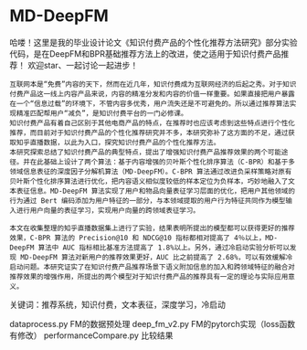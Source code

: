 # MD-DeepFM

哈喽！这里是我的毕业设计论文《知识付费产品的个性化推荐方法研究》部分实验代码，是在DeepFM和BPR基础推荐方法上的改进，使之适用于知识付费产品推荐！
欢迎star、一起讨论一起进步！

    互联网本是“免费”内容的天下，然而在近几年，知识付费成为互联网经济的后起之秀。对于知识付费产品这一线上内容产品来说，内容的精准分发和内容的价值一样重要。如果直接把用户暴露在一个“信息过载”的环境下，不管内容多优秀，用户流失还是不可避免的。所以通过推荐算法实现精准匹配帮用户“减负”，是知识付费平台的一门必修课。
    知识付费产品有着自己区别于其他电商产品的特点，在推荐时也应该考虑到这些特点进行个性化推荐，而目前对于知识付费产品的个性化推荐研究并不多，本研究弥补了这方面的不足，通过获取知乎直播数据，以此为入口，探究知识付费产品的个性化推荐方法。
    本研究探索总结了知识付费产品的典型特点，提出了增强知识付费产品推荐效果的两个可能途径。并在此基础上设计了两个算法：基于内容增强的贝叶斯个性化排序算法（C-BPR）和基于多领域信息表征的深度因子分解机算法（MD-DeepFM）。C-BPR 算法通过改进负采样策略对原有贝叶斯个性化排序算法进行优化，把内容语义相似度较低的样本定位为负样本，巧妙地融入了文本表征信息。MD-DeepFM 算法实现了用户和物品向量表征学习层面的优化，把用户其他领域的行为通过 Bert 编码添加为用户特征的一部分，与本领域提取的用户行为特征共同作为模型输入进行用户向量的表征学习，实现用户向量的跨领域表征学习。
    
    本文在收集整理的知乎直播数据集上进行了实验，结果表明所提出的模型都可以获得更好的推荐效果，C-BPR 算法的 Precision@10 和 NDCG@10 指标都相对提高了 4％以上，MD-DeepFM 算法中 AUC 指标相比基准方法提高了 1.8%以上。另外，通过冷启动实验分析可以发现 MD-DeepFM 算法对新用户的推荐效果更好，AUC 比之前提高了 2.68%，可以有效缓解冷启动问题。本研究证实了在知识付费产品推荐场景下语义附加信息的加入和跨领域特征的融合对推荐效果的增强作用，所提出的两个模型对于知识付费产品的推荐具有一定的理论与实际应用意义。
    
关键词：推荐系统，知识付费，文本表征，深度学习，冷启动

dataprocess.py FM的数据预处理
deep_fm_v2.py FM的pytorch实现（loss函数有修改）
performanceCompare.py 比较结果

